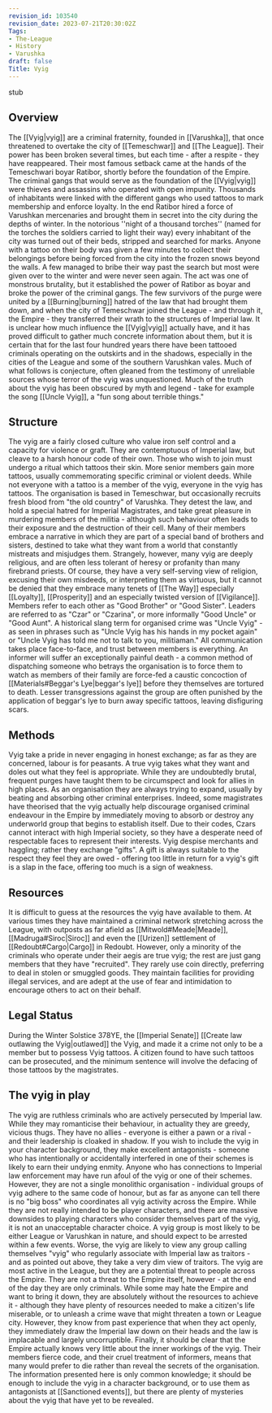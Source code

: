 ```yaml
---
revision_id: 103540
revision_date: 2023-07-21T20:30:02Z
Tags:
- The-League
- History
- Varushka
draft: false
Title: Vyig
---
```

stub
## Overview
The [[Vyig|vyig]] are a criminal fraternity, founded in [[Varushka]], that once threatened to overtake the city of [[Temeschwar]] and [[The League]]. Their power has been broken several times, but each time - after a respite - they have reappeared. 
Their most famous setback came at the hands of the Temeschwari boyar Ratibor, shortly before the foundation of the Empire. The criminal gangs that would serve as the foundation of the [[Vyig|vyig]] were thieves and assassins who operated with open impunity. Thousands of inhabitants were linked with the different gangs who used tattoos to mark membership and enforce loyalty. In the end Ratibor hired a force of Varushkan mercenaries and brought them in secret into the city during the depths of winter. In the notorious ''night of a thousand torches'' (named for the torches the soldiers carried to light their way) every inhabitant of the city was turned out of their beds, stripped and searched for marks. Anyone with a tattoo on their body was given a few minutes to collect their belongings before being forced from the city into the frozen snows beyond the walls. A few managed to bribe their way past the search but most were given over to the winter and were never seen again. The act was one of monstrous brutality, but it established the power of Ratibor as boyar and broke the power of the criminal gangs. 
The few survivors of the purge were united by a [[Burning|burning]] hatred of the law that had brought them down, and when the city of Temeschwar joined the League - and through it, the Empire - they transferred their wrath to the structures of Imperial law. It is unclear how much influence the [[Vyig|vyig]] actually have, and it has proved difficult to gather much concrete information about them, but it is certain that for the last four hundred years there have been tattooed criminals operating on the outskirts and in the shadows, especially in the cities of the League and some of the southern Varushkan vales.
Much of what follows is conjecture, often gleaned from the testimony of unreliable sources whose terror of the vyig was unquestioned. Much of the truth about the vyig has been obscured by myth and legend - take for example the song [[Uncle Vyig]], a "fun song about terrible things."
## Structure
The vyig are a fairly closed culture who value iron self control and a capacity for violence or graft.  They are contemptuous of Imperial law, but cleave to a harsh honour code of their own. Those who wish to join must undergo a ritual which tattoos their skin. More senior members gain more tattoos, usually commemorating specific criminal or violent deeds. While not everyone with a tattoo is a member of the vyig, everyone in the vyig has tattoos. The organisation is based in Temeschwar, but occasionally recruits fresh blood from "the old country" of Varushka. 
They detest the law, and hold a special hatred for Imperial Magistrates, and take great pleasure in murdering members of the militia - although such behaviour often leads to their exposure and the destruction of their cell. Many of their members embrace a narrative in which they are part of a special band of brothers and sisters, destined to take what they want from a world that constantly mistreats and misjudges them. Strangely, however, many vyig are deeply religious, and are often less tolerant of heresy or profanity than many firebrand priests. Of course, they have a very self-serving view of religion, excusing their own misdeeds, or interpreting them as virtuous, but it cannot be denied that they embrace many tenets of [[The Way]] especially [[Loyalty]], [[Prosperity]] and an especially twisted version of [[Vigilance]].
Members refer to each other as "Good Brother" or "Good Sister". Leaders are referred to as "Czar" or "Czarina", or more informally "Good Uncle" or "Good Aunt". A historical slang term for organised crime was "Uncle Vyig" - as seen in phrases such as "Uncle Vyig has his hands in my pocket again" or "Uncle Vyig has told me not to talk to you, militiaman."
All communication takes place face-to-face, and trust between members is everything.  An informer will suffer an exceptionally painful death - a common method of dispatching someone who betrays the organisation is to force them to watch as members of their family are force-fed a caustic concoction of [[Materials#Beggar's Lye|beggar's lye]] before they themselves are tortured to death. Lesser transgressions against the group are often punished by the application of beggar's lye to burn away specific tattoos, leaving disfiguring scars.
## Methods
Vyig take a pride in never engaging in honest exchange; as far as they are concerned, labour is for peasants. A true vyig takes what they want and doles out what they feel is appropriate. While they are undoubtedly brutal, frequent purges have taught them to be circumspect and look for allies in high places. 
As an organisation they are always trying to expand, usually by beating and absorbing other criminal enterprises. Indeed, some magistrates have theorised that the vyig actually help discourage organised criminal endeavour in the Empire by immediately moving to absorb or destroy any underworld group that begins to establish itself. Due to their codes, Czars cannot interact with high Imperial society, so they have a desperate need of respectable faces to represent their interests.
Vyig despise merchants and haggling; rather they exchange "gifts". A gift is always suitable to the respect they feel they are owed - offering too little in return for a vyig's gift is a slap in the face, offering too much is a sign of weakness.
## Resources
It is difficult to guess at the resources the vyig have available to them. At various times they have maintained a criminal network stretching across the League, with outposts as far afield as [[Mitwold#Meade|Meade]], [[Madruga#Siroc|Siroc]] and even the [[Urizen]] settlement of [[Redoubt#Cargo|Cargo]] in Redoubt. However, only a minority of the criminals who operate under their aegis are true vyig; the rest are just gang members that they have "recruited". 
They rarely use coin directly, preferring to deal in stolen or smuggled goods. They maintain facilities for providing illegal services, and are adept at the use of fear and intimidation to encourage others to act on their behalf.
## Legal Status
During the Winter Solstice 378YE, the [[Imperial Senate]] [[Create law outlawing the Vyig|outlawed]] the Vyig, and made it a crime not only to be a member but to possess Vyig tattoos. A citizen found to have such tattoos can be prosecuted, and the minimum sentence will involve the defacing of those tattoos by the magistrates.
## The vyig in play
The vyig are ruthless criminals who are actively persecuted by Imperial law. While they may romanticise their behaviour, in actuality they are greedy, vicious thugs. They have no allies - everyone is either a pawn or a rival - and their leadership is cloaked in shadow. If you wish to include the vyig in your character background, they make excellent antagonists - someone who has intentionally or accidentally interfered in one of their schemes is likely to earn their undying enmity. Anyone who has connections to Imperial law enforcement may have run afoul of the vyig or one of their schemes.
However, they are not a single monolithic organisation - individual groups of vyig adhere to the same code of honour, but as far as anyone can tell there is no "big boss" who coordinates all vyig activity across the Empire. While they are not really intended to be player characters, and there are massive downsides to playing characters who consider themselves part of the vyig, it is not an unacceptable character choice. A vyig group is most likely to be either League or Varushkan in nature, and should expect to be arrested within a few events. Worse, the vyig are likely to view any group calling themselves "vyig" who regularly associate with Imperial law as traitors - and as pointed out above, they take a very dim view of traitors.
The vyig are most active in the League, but they are a potential threat to people across the Empire. They are not a threat to the Empire itself, however - at the end of the day they are only criminals. While some may hate the Empire and want to bring it down, they are absolutely without the resources to achieve it - although they have plenty of resources needed to make a citizen's life miserable, or to unleash a crime wave that might threaten a town or League city. However, they know from past experience that when they act openly, they immediately draw the Imperial law down on their heads and the law is implacable and largely uncorruptible.
Finally, it should be clear that the Empire actually knows very little about the inner workings of the vyig. Their members fierce code, and their cruel treatment of informers, means that many would prefer to die rather than reveal the secrets of the organisation. The information presented here is only common knowledge; it should be enough to include the vyig in a character background, or to use them as antagonists at [[Sanctioned events]], but there are plenty of mysteries about the vyig that have yet to be revealed.